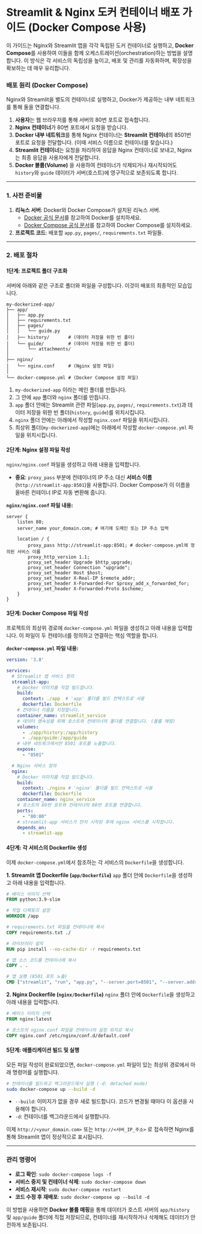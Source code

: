 # Streamlit & Nginx 도커 컨테이너 배포 가이드 (Docker Compose 사용)

이 가이드는 Nginx와 Streamlit 앱을 각각 독립된 도커 컨테이너로 실행하고, **Docker Compose**를 사용하여 이들을 함께 오케스트레이션(orchestration)하는 방법을 설명합니다. 이 방식은 각 서비스의 독립성을 높이고, 배포 및 관리를 자동화하며, 확장성을 확보하는 데 매우 유리합니다.

### 배포 원리 (Docker Compose)

Nginx와 Streamlit을 별도의 컨테이너로 실행하고, Docker가 제공하는 내부 네트워크를 통해 둘을 연결합니다.

1.  **사용자**는 웹 브라우저를 통해 서버의 80번 포트로 접속합니다.
2.  **Nginx 컨테이너**가 80번 포트에서 요청을 받습니다.
3.  **Docker 내부 네트워크**를 통해 Nginx 컨테이너는 **Streamlit 컨테이너**의 8501번 포트로 요청을 전달합니다. (이때 서비스 이름으로 컨테이너를 찾습니다.)
4.  **Streamlit 컨테이너**는 요청을 처리하여 응답을 Nginx 컨테이너로 보내고, Nginx는 최종 응답을 사용자에게 전달합니다.
5.  **Docker 볼륨(Volume)** 을 사용하여 컨테이너가 삭제되거나 재시작되어도 `history`와 `guide` 데이터가 서버(호스트)에 영구적으로 보존되도록 합니다.

---

### 1. 사전 준비물

1.  **리눅스 서버**: Docker와 Docker Compose가 설치된 리눅스 서버.
    * [Docker 공식 문서](https://docs.docker.com/engine/install/ubuntu/)를 참고하여 Docker를 설치하세요.
    * [Docker Compose 공식 문서](https://docs.docker.com/compose/install/)를 참고하여 Docker Compose를 설치하세요.
2.  **프로젝트 코드**: 배포할 `app.py`, `pages/`, `requirements.txt` 파일들.

---

### 2. 배포 절차

#### 1단계: 프로젝트 폴더 구조화

서버에 아래와 같은 구조로 폴더와 파일을 구성합니다. 이것이 배포의 최종적인 모습입니다.

```
my-dockerized-app/
├── app/
│   ├── app.py
│   ├── requirements.txt
│   ├── pages/
│   │   └── guide.py
│   ├── history/       # (데이터 저장을 위한 빈 폴더)
│   └── guide/         # (데이터 저장을 위한 빈 폴더)
│       └── attachments/
│
├── nginx/
│   └── nginx.conf     # (Nginx 설정 파일)
│
└── docker-compose.yml # (Docker Compose 설정 파일)
```

1.  `my-dockerized-app` 이라는 메인 폴더를 만듭니다.
2.  그 안에 `app` 폴더와 `nginx` 폴더를 만듭니다.
3.  `app` 폴더 안에는 Streamlit 관련 파일(`app.py`, `pages/`, `requirements.txt`)과 데이터 저장을 위한 빈 폴더(`history`, `guide`)를 위치시킵니다.
4.  `nginx` 폴더 안에는 아래에서 작성할 `nginx.conf` 파일을 위치시킵니다.
5.  최상위 폴더(`my-dockerized-app`)에는 아래에서 작성할 `docker-compose.yml` 파일을 위치시킵니다.

#### 2단계: Nginx 설정 파일 작성

`nginx/nginx.conf` 파일을 생성하고 아래 내용을 입력합니다.
* **중요**: `proxy_pass` 부분에 컨테이너의 IP 주소 대신 **서비스 이름**(`http://streamlit-app:8501`)을 사용합니다. Docker Compose가 이 이름을 올바른 컨테이너 IP로 자동 변환해 줍니다.

**`nginx/nginx.conf` 파일 내용:**

```nginx
server {
    listen 80;
    server_name your_domain.com; # 여기에 도메인 또는 IP 주소 입력

    location / {
        proxy_pass http://streamlit-app:8501; # docker-compose.yml에 정의된 서비스 이름
        proxy_http_version 1.1;
        proxy_set_header Upgrade $http_upgrade;
        proxy_set_header Connection "upgrade";
        proxy_set_header Host $host;
        proxy_set_header X-Real-IP $remote_addr;
        proxy_set_header X-Forwarded-For $proxy_add_x_forwarded_for;
        proxy_set_header X-Forwarded-Proto $scheme;
    }
}
```

#### 3단계: Docker Compose 파일 작성

프로젝트의 최상위 경로에 `docker-compose.yml` 파일을 생성하고 아래 내용을 입력합니다. 이 파일이 두 컨테이너를 정의하고 연결하는 핵심 역할을 합니다.

**`docker-compose.yml` 파일 내용:**

```yaml
version: '3.8'

services:
  # Streamlit 앱 서비스 정의
  streamlit-app:
    # Docker 이미지를 직접 빌드합니다.
    build:
      context: ./app  # 'app' 폴더를 빌드 컨텍스트로 사용
      dockerfile: Dockerfile
    # 컨테이너 이름을 지정합니다.
    container_name: streamlit_service
    # 데이터 영속성을 위해 호스트와 컨테이너의 폴더를 연결합니다. (볼륨 매핑)
    volumes:
      - ./app/history:/app/history
      - ./app/guide:/app/guide
    # 내부 네트워크에서만 8501 포트를 노출합니다.
    expose:
      - "8501"

  # Nginx 서비스 정의
  nginx:
    # Docker 이미지를 직접 빌드합니다.
    build:
      context: ./nginx # 'nginx' 폴더를 빌드 컨텍스트로 사용
      dockerfile: Dockerfile
    container_name: nginx_service
    # 호스트의 80번 포트와 컨테이너의 80번 포트를 연결합니다.
    ports:
      - "80:80"
    # streamlit-app 서비스가 먼저 시작된 후에 nginx 서비스를 시작합니다.
    depends_on:
      - streamlit-app
```

#### 4단계: 각 서비스의 Dockerfile 생성

이제 `docker-compose.yml`에서 참조하는 각 서비스의 `Dockerfile`을 생성합니다.

**1. Streamlit 앱 Dockerfile (`app/Dockerfile`)**
`app` 폴더 안에 `Dockerfile`을 생성하고 아래 내용을 입력합니다.

```dockerfile
# 베이스 이미지 선택
FROM python:3.9-slim

# 작업 디렉토리 설정
WORKDIR /app

# requirements.txt 파일을 컨테이너에 복사
COPY requirements.txt ./

# 라이브러리 설치
RUN pip install --no-cache-dir -r requirements.txt

# 앱 소스 코드를 컨테이너에 복사
COPY . .

# 앱 실행 (8501 포트 노출)
CMD ["streamlit", "run", "app.py", "--server.port=8501", "--server.address=0.0.0.0"]
```

**2. Nginx Dockerfile (`nginx/Dockerfile`)**
`nginx` 폴더 안에 `Dockerfile`을 생성하고 아래 내용을 입력합니다.

```dockerfile
# 베이스 이미지 선택
FROM nginx:latest

# 호스트의 nginx.conf 파일을 컨테이너의 설정 위치로 복사
COPY nginx.conf /etc/nginx/conf.d/default.conf
```

#### 5단계: 애플리케이션 빌드 및 실행

모든 파일 작성이 완료되었으면, `docker-compose.yml` 파일이 있는 최상위 경로에서 아래 명령어를 실행합니다.

```bash
# 컨테이너를 빌드하고 백그라운드에서 실행 (-d: detached mode)
sudo docker-compose up --build -d
```

* `--build`: 이미지가 없을 경우 새로 빌드합니다. 코드가 변경될 때마다 이 옵션을 사용해야 합니다.
* `-d`: 컨테이너를 백그라운드에서 실행합니다.

이제 `http://<your_domain.com>` 또는 `http://<서버_IP_주소>` 로 접속하면 Nginx를 통해 Streamlit 앱이 정상적으로 표시됩니다.

---

### 관리 명령어

* **로그 확인**: `sudo docker-compose logs -f`
* **서비스 중지 및 컨테이너 삭제**: `sudo docker-compose down`
* **서비스 재시작**: `sudo docker-compose restart`
* **코드 수정 후 재배포**: `sudo docker-compose up --build -d`

이 방법을 사용하면 **Docker 볼륨 매핑**을 통해 데이터가 호스트 서버의 `app/history` 및 `app/guide` 폴더에 직접 저장되므로, 컨테이너를 재시작하거나 삭제해도 데이터가 안전하게 보존됩니다.

